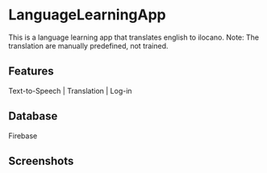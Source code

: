 # LanguageLearningApp

This is a language learning app that translates english to ilocano.
Note: The translation are manually predefined, not trained.

## Features 
Text-to-Speech | Translation | Log-in

## Database 
Firebase

## Screenshots

